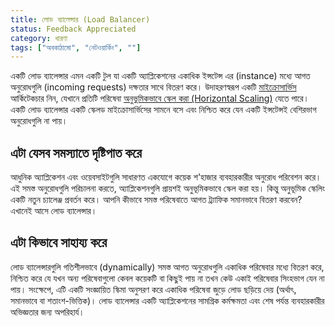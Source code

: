 ```yaml
---
title: লোড ব্যালেন্সার (Load Balancer)
status: Feedback Appreciated
category: ধারণা
tags: ["অবকাঠামো", "নেটওয়ার্কিং", ""]
---
```


একটি লোড ব্যালেন্সার এমন একটি টুল যা একটি অ্যাপ্লিকেশনের একাধিক ইন্সটেন্স এর (instance) মধ্যে আগত অনুরোধগুলি (incoming requests) দক্ষতার সাথে বিতরণ করে। উদাহরণস্বরূপ একটি [মাইক্রোসার্ভিস](/bn/microservices-architecture/) আর্কিটেকচার নিন, যেখানে প্রতিটি পরিষেবা [অনুভূমিকভাবে স্কেল করা (Horizontal Scaling)](/bn/horizontal-scaling/) যেতে পারে। একটি লোড ব্যালেন্সার একটি স্কেলড মাইক্রোসার্ভিসের সামনে বসে এবং নিশ্চিত করে যেন একটি ইন্সটেন্সই বেশিরভাগ অনুরোধগুলি না পায়।

## এটা যেসব সমস্যাতে দৃষ্টিপাত করে

আধুনিক অ্যাপ্লিকেশন এবং ওয়েবসাইটগুলি সাধারণত একযোগে কয়েক শ'হাজার ব্যবহারকারীর অনুরোধ পরিবেশন করে। এই সমস্ত অনুরোধগুলি পরিচালনা করতে, অ্যাপ্লিকেশনগুলি প্রায়শই অনুভূমিকভাবে স্কেল করা হয়। কিন্তু অনুভূমিক স্কেলিং একটি নতুন চ্যালেঞ্জ প্রবর্তন করে। আপনি কীভাবে সমস্ত পরিষেবাতে আগত ট্র্যাফিক সমানভাবে বিতরণ করবেন? এখানেই আসে লোড ব্যালেন্সার।

## এটা কিভাবে সাহায্য করে

লোড ব্যালেন্সারগুলি গতিশীলভাবে (dynamically) সমস্ত আগত অনুরোধগুলি একাধিক পরিষেবার মধ্যে বিতরণ করে, নিশ্চিত করে যে যখন অন্য পরিষেবাগুলো কেবল কয়েকটি বা কিছুই পায় না তখন কেউ একাই পরিষেবার সিংহভাগ যেন না পায়। সংক্ষেপে, এটি একটি সংজ্ঞায়িত স্কিমা অনুসরণ করে একাধিক পরিষেবা জুড়ে লোড ছড়িয়ে দেয় (অর্থাৎ, সমানভাবে বা শতাংশ-ভিত্তিক)। লোড ব্যালেন্সার একটি অ্যাপ্লিকেশনের সামগ্রিক কর্মক্ষমতা এবং শেষ পর্যন্ত ব্যবহারকারীর অভিজ্ঞতার জন্য অপরিহার্য।
